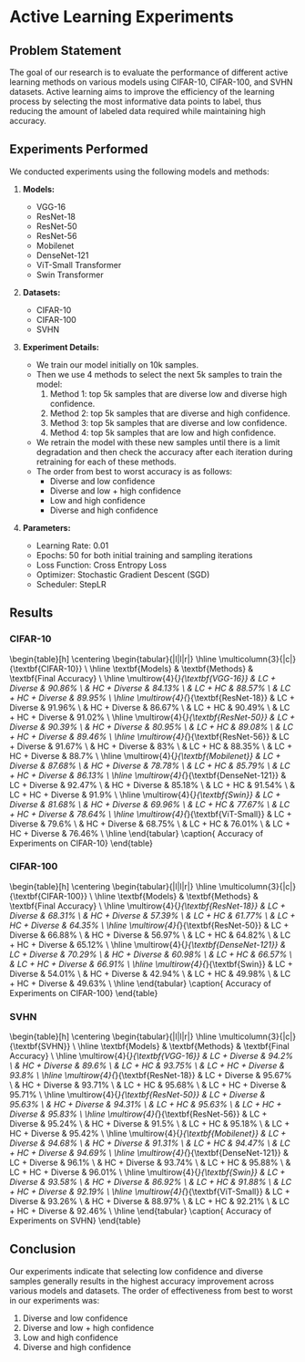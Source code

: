 # Active Learning Experiments

## Problem Statement

The goal of our research is to evaluate the performance of different active learning methods on various models using CIFAR-10, CIFAR-100, and SVHN datasets. Active learning aims to improve the efficiency of the learning process by selecting the most informative data points to label, thus reducing the amount of labeled data required while maintaining high accuracy.

## Experiments Performed

We conducted experiments using the following models and methods:

1. **Models:**
   - VGG-16
   - ResNet-18
   - ResNet-50
   - ResNet-56
   - Mobilenet
   - DenseNet-121
   - ViT-Small Transformer
   - Swin Transformer

2. **Datasets:**
   - CIFAR-10
   - CIFAR-100
   - SVHN

3. **Experiment Details:**
   - We train our model initially on 10k samples.
   - Then we use 4 methods to select the next 5k samples to train the model:
     1. Method 1: top 5k samples that are diverse low and diverse high confidence.
     2. Method 2: top 5k samples that are diverse and high confidence.
     3. Method 3: top 5k samples that are diverse and low confidence.
     4. Method 4: top 5k samples that are low and high confidence.
   - We retrain the model with these new samples until there is a limit degradation and then check the accuracy after each iteration during retraining for each of these methods.
   - The order from best to worst accuracy is as follows:
     - Diverse and low confidence
     - Diverse and low + high confidence
     - Low and high confidence
     - Diverse and high confidence

4. **Parameters:**
   - Learning Rate: 0.01
   - Epochs: 50 for both initial training and sampling iterations
   - Loss Function: Cross Entropy Loss
   - Optimizer: Stochastic Gradient Descent (SGD)
   - Scheduler: StepLR

## Results

### CIFAR-10

\begin{table}[h]
\centering
\begin{tabular}{|l|l|r|}
\hline
\multicolumn{3}{|c|}{\textbf{CIFAR-10}} \\
\hline
\textbf{Models} & \textbf{Methods} & \textbf{Final Accuracy} \\
\hline
\multirow{4}{*}{\textbf{VGG-16}} 
  & LC + Diverse                & 90.86\% \\
  & HC + Diverse                & 84.13\% \\
  & LC + HC                     & 88.57\% \\
  & LC + HC + Diverse           & 89.95\% \\
\hline
\multirow{4}{*}{\textbf{ResNet-18}} 
  & LC + Diverse                & 91.96\% \\
  & HC + Diverse                & 86.67\% \\
  & LC + HC                     & 90.49\% \\
  & LC + HC + Diverse           & 91.02\% \\
\hline
\multirow{4}{*}{\textbf{ResNet-50}} 
  & LC + Diverse                & 90.39\% \\
  & HC + Diverse                & 80.95\% \\
  & LC + HC                     & 89.08\% \\
  & LC + HC + Diverse           & 89.46\% \\
\hline
\multirow{4}{*}{\textbf{ResNet-56}} 
  & LC + Diverse                & 91.67\%    \\
  & HC + Diverse                & 83\%    \\
  & LC + HC                     & 88.35\% \\
  & LC + HC + Diverse           & 88.7\%  \\
\hline
\multirow{4}{*}{\textbf{Mobilenet}} 
  & LC + Diverse                & 87.68\% \\
  & HC + Diverse                & 78.78\% \\
  & LC + HC                     & 85.79\% \\
  & LC + HC + Diverse           & 86.13\% \\
\hline
\multirow{4}{*}{\textbf{DenseNet-121}} 
  & LC + Diverse                & 92.47\% \\
  & HC + Diverse                & 85.18\% \\
  & LC + HC                     & 91.54\% \\
  & LC + HC + Diverse           & 91.9\%  \\
\hline
\multirow{4}{*}{\textbf{Swin}} 
  & LC + Diverse                & 81.68\% \\
  & HC + Diverse                & 69.96\% \\
  & LC + HC                     & 77.67\% \\
  & LC + HC + Diverse           & 78.64\% \\
\hline
\multirow{4}{*}{\textbf{ViT-Small}} 
  & LC + Diverse                & 79.6\%  \\
  & HC + Diverse                & 68.75\% \\
  & LC + HC                     & 76.01\% \\
  & LC + HC + Diverse           & 76.46\% \\
\hline
\end{tabular}
\caption{ Accuracy of Experiments on CIFAR-10}
\end{table}

### CIFAR-100

\begin{table}[h]
\centering
\begin{tabular}{|l|l|r|}
\hline
\multicolumn{3}{|c|}{\textbf{CIFAR-100}} \\
\hline
\textbf{Models} & \textbf{Methods} & \textbf{Final Accuracy} \\
\hline
\multirow{4}{*}{\textbf{ResNet-18}} 
  & LC + Diverse                & 68.31\% \\
  & HC + Diverse                & 57.39\% \\
  & LC + HC                     & 61.77\% \\
  & LC + HC + Diverse           & 64.35\% \\
\hline
\multirow{4}{*}{\textbf{ResNet-50}} 
  & LC + Diverse                & 66.88\% \\
  & HC + Diverse                & 56.97\% \\
  & LC + HC                     & 64.82\% \\
  & LC + HC + Diverse           & 65.12\% \\
\hline
\multirow{4}{*}{\textbf{DenseNet-121}} 
  & LC + Diverse                & 70.29\% \\
  & HC + Diverse                & 60.98\% \\
  & LC + HC                     & 66.57\% \\
  & LC + HC + Diverse           & 66.91\%  \\
\hline
\multirow{4}{*}{\textbf{Swin}} 
  & LC + Diverse                & 54.01\% \\
  & HC + Diverse                & 42.94\% \\
  & LC + HC                     & 49.98\% \\
  & LC + HC + Diverse           & 49.63\% \\
\hline
\end{tabular}
\caption{ Accuracy of Experiments on CIFAR-100}
\end{table}

### SVHN

\begin{table}[h]
\centering
\begin{tabular}{|l|l|r|}
\hline
\multicolumn{3}{|c|}{\textbf{SVHN}} \\
\hline
\textbf{Models} & \textbf{Methods} & \textbf{Final Accuracy} \\
\hline
\multirow{4}{*}{\textbf{VGG-16}} 
  & LC + Diverse                & 94.2\% \\
  & HC + Diverse                & 89.6\% \\
  & LC + HC                     & 93.75\% \\
  & LC + HC + Diverse           & 93.8\% \\
\hline
\multirow{4}{*}{\textbf{ResNet-18}} 
  & LC + Diverse                & 95.67\% \\
  & HC + Diverse                & 93.71\% \\
  & LC + HC                     & 95.68\% \\
  & LC + HC + Diverse           & 95.71\% \\
\hline
\multirow{4}{*}{\textbf{ResNet-50}} 
  & LC + Diverse                & 95.63\% \\
  & HC + Diverse                & 94.31\% \\
  & LC + HC                     & 95.63\% \\
  & LC + HC + Diverse           & 95.83\% \\
\hline
\multirow{4}{*}{\textbf{ResNet-56}} 
  & LC + Diverse                & 95.24\% \\
  & HC + Diverse                & 91.5\% \\
  & LC + HC                     & 95.18\% \\
  & LC + HC + Diverse           & 95.42\% \\
\hline
\multirow{4}{*}{\textbf{Mobilenet}} 
  & LC + Diverse                & 94.68\% \\
  & HC + Diverse                & 91.31\% \\
  & LC + HC                     & 94.47\% \\
  & LC + HC + Diverse           & 94.69\% \\
\hline
\multirow{4}{*}{\textbf{DenseNet-121}} 
  & LC + Diverse                & 96.1\%  \\
  & HC + Diverse                & 93.74\% \\
  & LC + HC                     & 95.88\% \\
  & LC + HC + Diverse           & 96.01\% \\
\hline
\multirow{4}{*}{\textbf{Swin}} 
  & LC + Diverse                & 93.58\% \\
  & HC + Diverse                & 86.92\% \\
  & LC + HC                     & 91.88\% \\
  & LC + HC + Diverse           & 92.19\% \\
\hline
\multirow{4}{*}{\textbf{ViT-Small}} 
  & LC + Diverse                & 93.26\% \\
  & HC + Diverse                & 88.97\% \\
  & LC + HC                     & 92.21\% \\
  & LC + HC + Diverse           & 92.46\% \\
\hline
\end{tabular}
\caption{ Accuracy of Experiments on SVHN}
\end{table}

## Conclusion

Our experiments indicate that selecting low confidence and diverse samples generally results in the highest accuracy improvement across various models and datasets. The order of effectiveness from best to worst in our experiments was:
1. Diverse and low confidence
2. Diverse and low + high confidence
3. Low and high confidence
4. Diverse and high confidence
